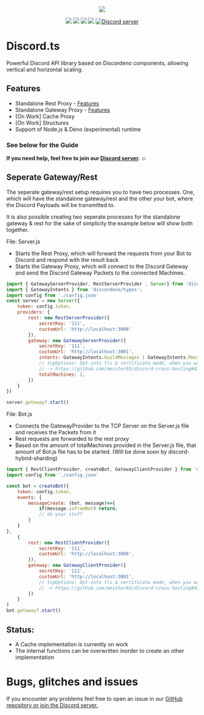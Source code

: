 <p align="center"><a href="https://nodei.co/npm/discord.ts/"><img src="https://nodei.co/npm/discord.ts.png"></a></p>
<p align="center"><img src="https://img.shields.io/npm/v/discord.ts"> <img src="https://img.shields.io/npm/dm/discord.ts?label=downloads"> <img src="https://img.shields.io/npm/l/discord.ts"> <img src="https://img.shields.io/github/repo-size/meister03/discord.ts">  <a href="https://discord.gg/YTdNBHh"><img src="https://discordapp.com/api/guilds/697129454761410600/widget.png" alt="Discord server"/></a></p>


# Discord.ts
Powerful Discord API library based on Discordeno components, allowing vertical and horizontal scaling.

## Features
* Standalone Rest Proxy - [Features](https://github.com/discordeno/discordeno#rest)
* Standalone Gateway Proxy - [Features](https://github.com/discordeno/discordeno#gateway)
* [On Work] Cache Proxy
* [On Work] Structures
* Support of Node.js & Deno (experimental) runtime

<!-- 
### Featured by Discord Creators

[Private Community for Verified Bot Developers. ](https://discord.gg/R3hPevRtUV)
[Meet big bot and small bot developers and have a nice exchange...](https://discord.gg/R3hPevRtUV) 

<p>
<a href="https://discord.gg/R3hPevRtUV">
<img src="https://media.discordapp.net/attachments/980770619161448489/982938274677018624/banner.png?width=320&height=80">
</a>
</p> 
-->

### See below for the Guide

**If you need help, feel free to join our <a href="https://discord.gg/YTdNBHh">Discord server</a>. ☺**

## Seperate Gateway/Rest
The seperate gateway/rest setup requires you to have two processes. One, which will have the standalone gateway/rest and the other your bot, where the Discord Payloads will be transmitted to.

It is also possible creating two seperate processes for the standalone gateway & rest for the sake of simplicity the example below will show both together.


File: Server.js
* Starts the Rest Proxy, which will forward the requests from your Bot to Discord and respond with the result back
* Starts the Gateway Proxy, which will connect to the Discord Gateway and send the Discord Gateway Packets to the connected Machines.

```js
import { GatewayServerProvider, RestServerProvider , Server} from 'discord.ts'; // change to lib import
import { GatewayIntents } from 'discordeno/types';
import config from './config.json'
const server = new Server({
    token: config.token,
    providers: {
        rest: new RestServerProvider({
            secretKey: '111',
            customUrl: 'http://localhost:3000'
        }),
        gateway: new GatewayServerProvider({
            secretKey: '111',
            customUrl: 'http://localhost:3001',
            intents: GatewayIntents.GuildMessages | GatewayIntents.MessageContent,
            // tcpOptions: Opt-into tls & certificate mode, when you want to use it on a public machine
            // -> https://github.com/meister03/discord-cross-hosting#42-certificate-mode
            totalMachines: 1,
        })
    }
})

server.gateway?.start()
```

File: Bot.js
* Connects the GatewayProvider to the TCP Server on the Server.js file and receives the Packets from it
* Rest requests are forwarded to the rest proxy 
* Based on the amount of totalMachines provided in the Server.js file, that amount of Bot.js file has to be started. (Will be done soon by discord-hybrid-sharding)

```js
import { RestClientProvider, createBot, GatewayClientProvider } from 'discord.ts';
import config from './config.json'

const bot = createBot({
    token: config.token,
    events: {
        messageCreate: (bot, message)=>{
            if(message.isFromBot) return;
            // do your stuff
        }
    }
},
    {
        rest: new RestClientProvider({
            secretKey: '111',
            customUrl: 'http://localhost:3000',
        }),
        gateway: new GatewayClientProvider({
            secretKey: '111',
            customUrl: 'http://localhost:3001',
            // tcpOptions: Opt-into tls & certificate mode, when you want to use it on a public machine
            // -> https://github.com/meister03/discord-cross-hosting#42-certificate-mode
        })
    }
)
bot.gateway?.start()
```

## Status:
* A Cache implementation is currently on work
* The internal functions can be overwritten inorder to create an other implementation


# Bugs, glitches and issues

If you encounter any problems feel free to open an issue in our <a href="https://github.com/meister03/discord.ts/issues">GitHub repository or join the Discord server.</a>
